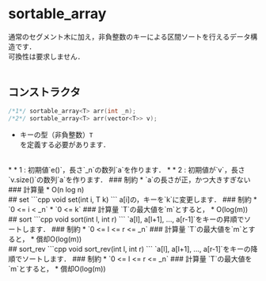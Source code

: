 # sortable_array
通常のセグメント木に加え，非負整数のキーによる区間ソートを行えるデータ構造です．  
可換性は要求しません．  
<br>
## コンストラクタ
```cpp
/*1*/ sortable_array<T> arr(int _n);
/*2*/ sortable_array<T> arr(vector<T>> v);
```
* キーの型（非負整数）`T`   
を定義する必要があります．  
<br>
* * 1 : 初期値`e()`，長さ`_n`の数列`a`を作ります．  
* * 2 : 初期値が`v`，長さ`v.size()`の数列`a`を作ります．  
### 制約
* `a`の長さが正，かつ大きすぎない  
### 計算量
* O(n log n)
<br>
## set
```cpp
void set(int i, T k)
```
a[i]の，キーを`k`に変更します．
### 制約
* `0 <= i < _n`  
* `0 <= k`  
### 計算量
`T`の最大値を`m`とすると，  
* O(log(m))
<br>
## sort
```cpp
void sort(int l, int r)
```
`a[l], a[l+1], ..., a[r-1]`をキーの昇順でソートします．
### 制約
* `0 <= l <= r <= _n`
### 計算量
`T`の最大値を`m`とすると，  
* 償却O(log(m))
<br>
## sort_rev
```cpp
void sort_rev(int l, int r)
```
`a[l], a[l+1], ..., a[r-1]`をキーの降順でソートします．
### 制約
* `0 <= l <= r <= _n`
### 計算量
`T`の最大値を`m`とすると，  
* 償却O(log(m))  
